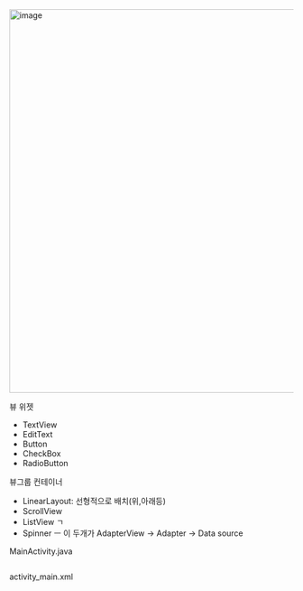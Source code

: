 
<img width="896" height="679" alt="image" src="https://github.com/user-attachments/assets/440889e7-7b78-440d-91e1-1e1644ca4569" />

뷰 위젯 
- TextView
- EditText
- Button
- CheckBox
- RadioButton 

뷰그룹 컨테이너
- LinearLayout: 선형적으로 배치(위,아래등)
- ScrollView
- ListView ㄱ
- Spinner  ㅡ 이 두개가 AdapterView -> Adapter -> Data source 







MainActivity.java 
```

```

activity_main.xml 
```

```
